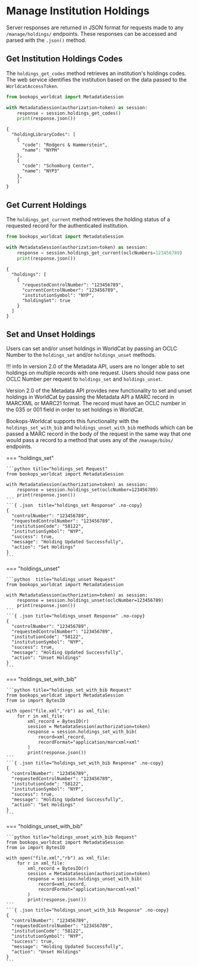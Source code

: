 # Manage Institution Holdings

Server responses are returned in JSON format for requests made to any `/manage/holdings/` endpoints. These responses can be accessed and parsed with the `.json()` method.

## Get Institution Holdings Codes

The `holdings_get_codes` method retrieves an institution's holdings codes. The web service identifies the institution based on the data passed to the `WorldcatAccessToken`.

```python title="holdings_get_codes Request"
from bookops_worldcat import MetadataSession

with MetadataSession(authorization=token) as session:
    response = session.holdings_get_codes()
    print(response.json())
```
```{ .json title="holdings_get_codes Response" .no-copy}
{
  "holdingLibraryCodes": [
    {
      "code": "Rodgers & Hammerstein",
      "name": "NYPH"
    },
    {
      "code": "Schomburg Center",
      "name": "NYP3"
    },
    ]
}
```

## Get Current Holdings
The `holdings_get_current` method retrieves the holding status of a requested record for the authenticated institution.

```python title="holdings_get_current Request"
from bookops_worldcat import MetadataSession

with MetadataSession(authorization=token) as session:
    response = session.holdings_get_current(oclcNumbers=123456789)
    print(response.json())
```
```{ .json title="holdings_get_current Response" .no-copy}
{
  "holdings": [
    {
      "requestedControlNumber": "123456789",
      "currentControlNumber": "123456789",
      "institutionSymbol": "NYP",
      "holdingSet": true
    }
  ]
}
```
## Set and Unset Holdings
Users can set and/or unset holdings in WorldCat by passing an OCLC Number to the `holdings_set` and/or `holdings_unset` methods. 

!!! info
    In version 2.0 of the Metadata API, users are no longer able to set holdings on multiple records with one request. Users should now pass one OCLC Number per request to `holdings_set` and `holdings_unset`.

Version 2.0 of the Metadata API provides new functionality to set and unset holdings in WorldCat by passing the Metadata API a MARC record in MARCXML or MARC21 format. The record must have an OCLC number in the 035 or 001 field in order to set holdings in WorldCat.

Bookops-Worldcat supports this functionality with the `holdings_set_with_bib` and `holdings_unset_with_bib` methods which can be passed a MARC record in the body of the request in the same way that one would pass a record to a method that uses any of the `/manage/bibs/` endpoints.

=== "holdings_set"

    ```python title="holdings_set Request"
    from bookops_worldcat import MetadataSession

    with MetadataSession(authorization=token) as session:
        response = session.holdings_set(oclcNumber=123456789)
        print(response.json())
    ```
    ```{ .json  title="holdings_set Response" .no-copy}
    {
      "controlNumber": "123456789",
      "requestedControlNumber": "123456789",
      "institutionCode": "58122",
      "institutionSymbol": "NYP",
      "success": true,
      "message": "Holding Updated Successfully",
      "action": "Set Holdings"
    }
    ```

=== "holdings_unset"

    ```python  title="holdings_unset Request"
    from bookops_worldcat import MetadataSession

    with MetadataSession(authorization=token) as session:
        response = session.holdings_unset(oclcNumber=123456789)
        print(response.json())
    ```
    ```{ .json title="holdings_unset Response" .no-copy}
    {
      "controlNumber": "123456789",
      "requestedControlNumber": "123456789",
      "institutionCode": "58122",
      "institutionSymbol": "NYP",
      "success": true,
      "message": "Holding Updated Successfully",
      "action": "Unset Holdings"
    }
    ```

=== "holdings_set_with_bib"

    ```python title="holdings_set_with_bib Request"
    from bookops_worldcat import MetadataSession
    from io import BytesIO
    
    with open("file.xml","rb") as xml_file:
        for r in xml_file:
            xml_record = BytesIO(r)
            session = MetadataSession(authorization=token)
            response = session.holdings_set_with_bib(
                record=xml_record, 
                recordFormat="application/marcxml+xml"
            )
            print(response.json())
    ```
    ```{ .json title="holdings_set_with_bib Response" .no-copy}
    {
      "controlNumber": "123456789",
      "requestedControlNumber": "123456789",
      "institutionCode": "58122",
      "institutionSymbol": "NYP",
      "success": true,
      "message": "Holding Updated Successfully",
      "action": "Set Holdings"
    }
    ```

=== "holdings_unset_with_bib"

    ```python title="holdings_unset_with_bib Request"
    from bookops_worldcat import MetadataSession
    from io import BytesIO
    
    with open("file.xml","rb") as xml_file:
        for r in xml_file:
            xml_record = BytesIO(r)
            session = MetadataSession(authorization=token)
            response = session.holdings_unset_with_bib(
                record=xml_record, 
                recordFormat="application/marcxml+xml"
            )
            print(response.json())
    ```
    ```{ .json title="holdings_unset_with_bib Response" .no-copy}
    {
      "controlNumber": "123456789",
      "requestedControlNumber": "123456789",
      "institutionCode": "58122",
      "institutionSymbol": "NYP",
      "success": true,
      "message": "Holding Updated Successfully",
      "action": "Unset Holdings"
    }
    ```
